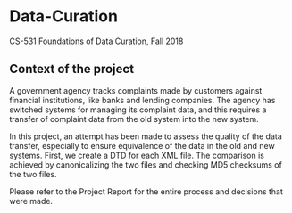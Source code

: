 # Data-Curation
CS-531 Foundations of Data Curation, Fall 2018

## Context of the project
A government agency tracks complaints made by customers against financial institutions, like banks and lending companies. The agency has switched systems for managing its complaint data, and this requires a transfer of complaint data from the old system into the new system.

In this project, an attempt has been made to assess the quality of the data transfer, especially to ensure equivalence of the data in the old and new systems. First, we create a DTD for each XML file. The comparison is achieved by canonicalizing the two files and checking MD5 checksums of the two files.

Please refer to the Project Report for the entire process and decisions that were made.
